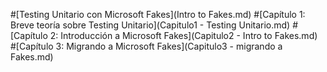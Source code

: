 #[Testing Unitario con Microsoft Fakes](Intro to Fakes.md)
#[Capítulo 1: Breve teoría sobre Testing Unitario](Capitulo1 - Testing Unitario.md)
#[Capítulo 2: Introducción a Microsoft Fakes](Capitulo2 - Intro to Fakes.md)
#[Capítulo 3: Migrando a Microsoft Fakes](Capitulo3 - migrando a Fakes.md)


